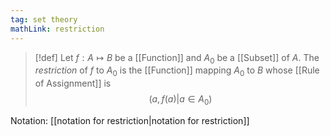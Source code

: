 ```yaml
---
tag: set theory
mathLink: restriction
---
```

> [!def]
> Let $f:A\mapsto B$ be a [[Function]] and $A_0$ be a [[Subset]] of $A$. The *restriction* of $f$ to $A_0$ is the [[Function]] mapping $A_0$ to $B$ whose [[Rule of Assignment]] is 
> $${(a, f(a)|a\in A_0)}$$

Notation: [[notation for restriction|notation for restriction]]
